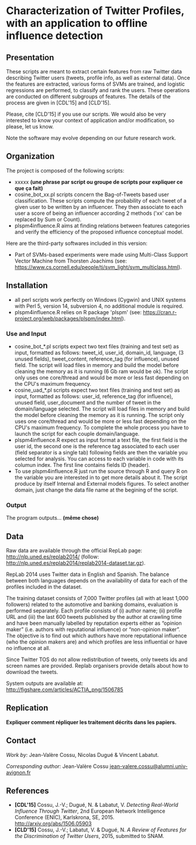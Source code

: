 Characterization of Twitter Profiles, with an application to offline influence detection
==============================
## Presentation
These scripts are meant to extract certain features from raw Twitter data describing Twitter users (tweets, profile info, as well as external data). Once the features are extracted, various forms of SVMs are trained, and logistic regressions are performed, to classify and rank the users. These operations are conducted on different subgroups of features. The details of the process are given in [CDL'15] and [CLD'15].

Please, cite [CLD'15] if you use our scripts. We would also be very interested to know your context of application and/or modification, so please, let us know.

Note the software may evolve depending on our future research work.

## Organization
The project is composed of the following scripts:
* xxxxx **(une phrase par script ou groupe de scripts pour expliquer ce que ça fait)**
* cosine_bot_xx.pl scripts concern the Bag-of-Tweets based user classification. These scripts compute the probability of each tweet of a given user to be written by an influencer. They then associate to each user a score of being an influencer according 2 methods ('xx' can be replaced by Sum or Count).
* plspm4influence.R aims at finding relations between features categories and verify the efficiency of the proposed influence conceptual model.

Here are the third-party softwares included in this version:
* Part of SVMs-based experiments were made using Multi-Class Support Vector Machine from Thorsten Joachims  (see: https://www.cs.cornell.edu/people/tj/svm_light/svm_multiclass.html).

## Installation
* all perl scripts work perfectly on Windows (Cygwin) and UNIX systems with Perl 5, version 14, subversion 4, no additional module is required.
* plspm4influence.R relies on R package 'plspm' (see: https://cran.r-project.org/web/packages/plspm/index.html).

### Use and Input
* cosine_bot_*.pl scripts expect two text files (training and test set) as input, formatted as follows: tweet_id, user_id, domain_id, language, (3 unused fields), tweet_content, reference_tag (for influence), unused field. The script will load files in memory and build the model before cleaning the memory as it is running (6 Gb ram would be ok). The script only uses one core/thread and would be more or less fast depending on the CPU's maximum frequency.
* cosine_uad_*.pl scripts expect two text files (training and test set) as input, formatted as follows: user_id, reference_tag (for influence), unused field, user_document and the number of tweet in the domain/language selected. The script will load files in memory and build the model before cleaning the memory as it is running. The script only uses one core/thread and would be more or less fast depending on the CPU's maximum frequency. To complete the whole process you have to launch the script for each couple domain/language.
* plspm4influence.R expect as input format a text file, the first field is the user id, the second one is the reference tag associated to each user (field separator is a single tab) following fields are then the variable you selected for analysis. You can access to each variable in code with its columun index. The first line contains fields ID (header).
* To use plspm4influence.R just run the source through R and query R on the variable you are interested in to get more details about it. The script produce by itself Internal and External models figures. To select another domain, just change the data file name at the begining of the script.

### Output
The program outputs...  **(même chose)**

## Data
Raw data are available through the official RepLab page: http://nlp.uned.es/replab2014/ (follow: http://nlp.uned.es/replab2014/replab2014-dataset.tar.gz).

RepLab 2014 uses Twitter data in English and Spanish. The balance between both languages depends on the availability of data for each of the profiles included in the dataset.

The training dataset consists of 7,000 Twitter profiles (all with at least 1,000 followers) related to the automotive and banking domains, evaluation is performed separately.
Each profile consists of (i) author name; (ii) profile URL and (iii) the last 600 tweets published by the author at crawling time and have been manually labelled by reputation experts either as “opinion maker” (i.e. authors with reputational influence) or “non-opinion maker”. The objective is to find out which authors have more reputational influence (who the opinion makers are) and which profiles are less influential or have no influence at all. 

Since Twitter TOS do not allow redistribution of tweets, only tweets ids and screen names are provided. Replab organisers provide details about how to download the tweets.

System outputs are available at: http://figshare.com/articles/ACTIA_png/1506785

## Replication
**Expliquer comment répliquer les traitement décrits dans les papiers.**

## Contact
*Work by:* Jean-Valère Cossu, Nicolas Dugué & Vincent Labatut.

*Corresponding author:* Jean-Valère Cossu <jean-valere.cossu@alumni.univ-avignon.fr>


## References
* **[CDL'15]** Cossu, J.-V.; Dugué, N. & Labatut, V. *Detecting Real-World Influence Through Twitter*, 2nd European Network Intelligence Conference (ENIC), Karlskrona, SE, 2015. http://arxiv.org/abs/1506.05903
* **[CLD'15]** Cossu, J.-V.; Labatut, V. & Dugué, N. *A Review of Features for the Discrimination of Twitter Users*, 2015, submitted to SNAM.
